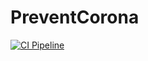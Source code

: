 # PreventCorona
[![CI Pipeline](https://gitlab.com/Corfus/prevent-corona/badges/master/pipeline.svg)](https://gitlab.com/Corfus/prevent-corona/pipelines)
